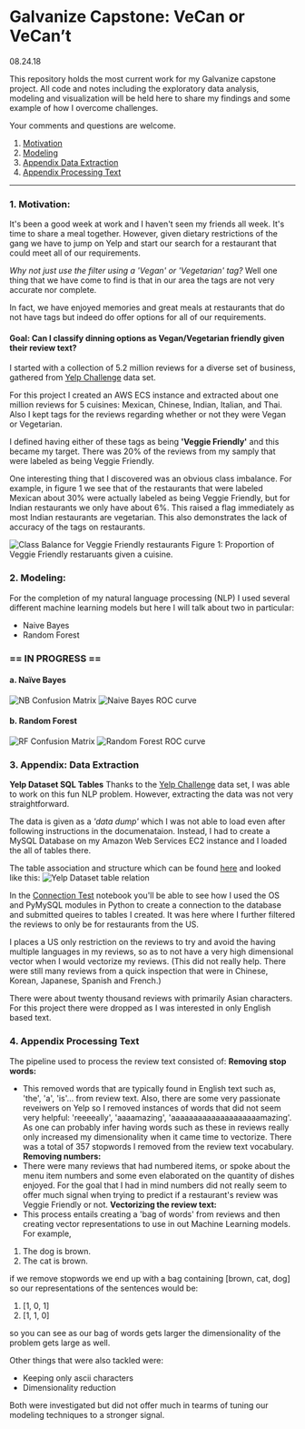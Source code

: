 # Galvanize Capstone: VeCan or VeCan’t 
08.24.18

This repository holds the most current work for my Galvanize capstone project. 
All code and notes including the exploratory data analysis, modeling and visualization
will be held here to share my findings and some example of how I overcome challenges. 

Your comments and questions are welcome.

1. [Motivation](#1-motivation)
2. [Modeling](#2-modeling)
3. [Appendix Data Extraction](#3-appendix-data-extraction)
4. [Appendix Processing Text](#4-appendix-processing-text)
<!--- == === == === == === == === == === == === == === == === == === == == --->

---
### 1. Motivation:
It's been a good week at work and I haven't seen my friends all week. It's time 
to share a meal together. However, given dietary restrictions of the gang we have 
to jump on Yelp and start our search for a restaurant that could meet all of our 
requirements. 

*Why not just use the filter using a 'Vegan' or 'Vegetarian' tag?* Well one thing
that we have come to find is that in our area the tags are not very accurate nor 
complete.

In fact, we have enjoyed memories and great meals at restaurants that do not 
have tags but indeed do offer options for all of our requirements.

#### Goal: Can I classify dinning options as Vegan/Vegetarian friendly given their review text?

I started with a collection of 5.2 million reviews for a diverse set of business,
gathered from [Yelp Challenge](https://www.yelp.com/dataset/documentation/sql) data set.


<!--- Can I create a redirected link to Elliot's Medium post so I can get recognition/paid? --->

<!--- == === == === == === == === == === == === == === == === == === == == --->

For this project I created an AWS ECS instance and extracted about one million
reviews for 5 cuisines: Mexican, Chinese, Indian, Italian, and Thai. Also I 
kept tags for the reviews regarding whether or not they were Vegan or Vegetarian.

I defined having either of these tags as being **'Veggie Friendly'** and this
became my target. There was 20% of the reviews from my samply that were labeled
as being Veggie Friendly.

One interesting thing that I discovered was an obvious class imbalance. 
For example, in figure 1 we see that of the restaurants that were labeled Mexican 
about 30% were actually labeled as being Veggie Friendly, but for Indian 
restaurants we only have about 6%. This raised a flag immediately as most Indian 
restaurants are vegetarian. This also demonstrates the lack of accuracy of the 
tags on restaurants.

![Class Balance for Veggie Friendly restaurants](/imgs/CuisinesFull.png)
Figure 1: Proportion of Veggie Friendly restaruants given a cuisine.

<!--- == === == === == === == === Modeling  === == === == === == === == == --->

### 2. Modeling:
For the completion of my natural language processing (NLP) I used several different
machine learning models but here I will talk about two in particular:
-  Naive Bayes
-  Random Forest


### == IN PROGRESS ==


#### a. Naïve Bayes

![NB Confusion Matrix](/imgs/MNB-CountVect-CMat.png)
![Naive Bayes ROC curve](/imgs/MNB_357StWds_full_countV.png)

<!--- == === == === == === == === == === == === == === == === == === == == --->


#### b. Random Forest

![RF Confusion Matrix](/imgs/RF-CountVect-CMat.png)
![Random Forest ROC curve](/imgs/RF_357StWds_full_countV_SVD.png)

<!--- == === == === == === == === Appendix A === == === == === == === == == --->

### 3. Appendix: Data Extraction
**Yelp Dataset SQL Tables**
Thanks to the [Yelp Challenge](https://www.yelp.com/dataset/documentation/sql) data 
set, I was able to work on this fun NLP problem. However, extracting the data was 
not very straightforward.

The data is given as a *'data dump'* which I was not able to load even after following
instructions in the documenataion. Instead, I had to create a MySQL Database on my
Amazon Web Services EC2 instance and I loaded the all of tables there. 

The table association and structure which can be found 
[here](https://www.yelp.com/dataset/documentation/sql) and looked like this:
![Yelp Dataset table relation](/imgs/yelp_dataset_schema.png)

In the [Connection Test](/ConnectionTest-Review-with-VegColumns.ipynb) notebook
you'll be able to see how I used the OS and PyMySQL modules in Python to create
a connection to the database and submitted queires to tables I created. It was 
here where I further filtered the reviews to only be for restaurants from the US.

I places a US only restriction on the reviews to try and avoid the having multiple
languages in my reviews, so as to not have a very high dimensional vector when
I would vectorize my reviews. (This did not really help. There were still many
reviews from a quick inspection that were in Chinese, Korean, Japanese, 
Spanish and French.)

There were about twenty thousand reviews with primarily Asian characters. For 
this project there were dropped as I was interested in only English based text.

<!--- == === == === == === == === == === == === == === == === == === == == --->

<!--- == === == === == === == === Appendix B === == === == === == === == == --->

### 4. Appendix Processing Text
The pipeline used to process the review text consisted of:
**Removing stop words:**
  -  This removed words that are typically found in English text such as, 'the', 
'a', 'is'... from review text. Also, there are some very passionate reveiwers
on Yelp so I removed instances of words that did not seem very helpful: 'reeeeally',
'aaaamazing', 'aaaaaaaaaaaaaaaaaaaamazing'. As one can probably infer having
words such as these in reviews really only increased my dimensionality when 
it came time to vectorize. There was a total of 357 stopwords I removed from 
the review text vocabulary. 
**Removing numbers:**
  -  There were many reviews that had numbered items, or spoke about the menu item
numbers and some even elaborated on the quantity of dishes enjoyed. For the goal
that I had in mind numbers did not really seem to offer much signal when trying 
to predict if a restaurant's review was Veggie Friendly or not.
**Vectorizing the review text:**
  -  This process entails creating a 'bag of words' from reviews and then creating 
vector representations to use in out Machine Learning models. For example, 
1.  The dog is brown.
2.  The cat is brown. 

if we remove stopwords we end up with a bag containing [brown, cat, dog] so our
representations of the sentences would be:
1.  [1, 0, 1]
2.  [1, 1, 0]

so you can see as our bag of words gets larger the dimensionality of the problem 
gets large as well. 

Other things that were also tackled were:
-  Keeping only ascii characters
-  Dimensionality reduction

Both were investigated but did not offer much in tearms of tuning our modeling 
techniques to a stronger signal. 